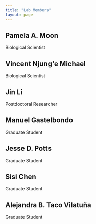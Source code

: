 ```yaml
---
title: "Lab Members"
layout: page
---
```


## Pamela A. Moon
Biological Scientist

## Vincent Njung'e Michael
Biological Scientist

## Jin Li
Postdoctoral Researcher

## Manuel Gastelbondo
Graduate Student

## Jesse D. Potts
Graduate Student

## Sisi Chen
Graduate Student



## Alejandra B. Taco Vilatuña
Graduate Student
